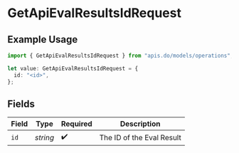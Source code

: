# GetApiEvalResultsIdRequest

## Example Usage

```typescript
import { GetApiEvalResultsIdRequest } from "apis.do/models/operations";

let value: GetApiEvalResultsIdRequest = {
  id: "<id>",
};
```

## Fields

| Field                     | Type                      | Required                  | Description               |
| ------------------------- | ------------------------- | ------------------------- | ------------------------- |
| `id`                      | *string*                  | :heavy_check_mark:        | The ID of the Eval Result |